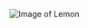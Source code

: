 ![Image of Lemon](https://image.baidu.com/search/detail?ct=503316480&z=0&ipn=d&word=%E6%9F%A0%E6%AA%AC&step_word=&hs=2&pn=2&spn=0&di=187000&pi=0&rn=1&tn=baiduimagedetail&is=0%2C0&istype=0&ie=utf-8&oe=utf-8&in=&cl=2&lm=-1&st=undefined&cs=1163753643%2C4065498381&os=1440660894%2C614906442&simid=3300826631%2C138679388&adpicid=0&lpn=0&ln=1890&fr=&fmq=1592796762628_R&fm=&ic=undefined&s=undefined&hd=undefined&latest=undefined&copyright=undefined&se=&sme=&tab=0&width=undefined&height=undefined&face=undefined&ist=&jit=&cg=&bdtype=0&oriquery=&objurl=http%3A%2F%2F407217.s21i.faidns.com%2F2%2FABUIABACGAAg-KKSnwUo5J-kggQw5QY48QQ.jpg&fromurl=ippr_z2C%24qAzdH3FAzdH3Fooo_z%26e3Bgwg275-u551_z%26e3Bv54AzdH3Fi-g1-8d8-9_nnb_z%26e3Bip4s&gsm=3&rpstart=0&rpnum=0&islist=&querylist=&force=undefined)

